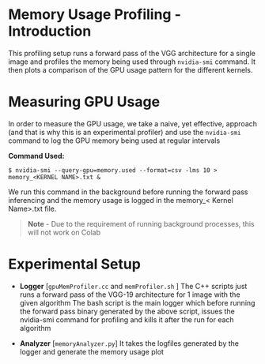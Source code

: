 
# Memory Usage Profiling - Introduction

This profiling setup runs a forward pass of the VGG architecture for a single image and profiles the memory being used through ``nvidia-smi`` command. It then plots a comparison of the GPU usage pattern for the different kernels. 
  

# Measuring GPU Usage
In order to measure the GPU usage, we take a naive, yet effective, approach (and that is why this is an experimental profiler) and use the `nvidia-smi` command to log the GPU memory being used at regular intervals

**Command Used:**
```
$ nvidia-smi --query-gpu=memory.used --format=csv -lms 10 > memory_<KERNEL NAME>.txt &
```

We run this command in the background before running the forward pass inferencing and the memory usage is logged in the memory_< Kernel Name>.txt file. 

>  **Note** - Due to the requirement of running background processes, this will not work on Colab 
  

# Experimental Setup
*  **Logger**  [`gpuMemProfiler.cc` and `memProfiler.sh` ]
	The C++ scripts just runs a forward pass of the VGG-19 architecture for 1 image with the given algorithm
The bash script is the main logger which before running the forward pass binary generated by the above script, issues the nvidia-smi command for profiling and kills it after the run for each algorithm

*  **Analyzer**  [`memoryAnalyzer.py`]
	It takes the logfiles generated by the logger and generate the memory usage plot
